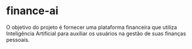 # finance-ai
O objetivo do projeto é fornecer uma plataforma financeira que utiliza Inteligência Artificial para auxiliar os usuários na gestão de suas finanças pessoais.
